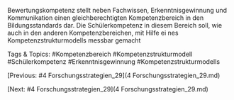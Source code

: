  
Bewertungskompetenz stellt neben Fachwissen, Erkenntnisgewinnung und 
Kommunikation einen gleichberechtigten Kompetenzbereich in den Bildungsstandards 
dar. Die Schülerkompetenz in diesem Bereich soll, wie auch in den anderen 
Kompetenzbereichen, mit Hilfe ei nes Kompetenzstrukturmodells messbar gemacht 

   Tags & Topics:
   #Kompetenzbereich
   #Kompetenzstrukturmodell
   #Schülerkompetenz
   #Erkenntnisgewinnung
   #Kompetenzstrukturmodells

[Previous: #4 Forschungsstrategien_29](4 Forschungsstrategien_29.md)

[Next: #4 Forschungsstrategien_29](4 Forschungsstrategien_29.md)